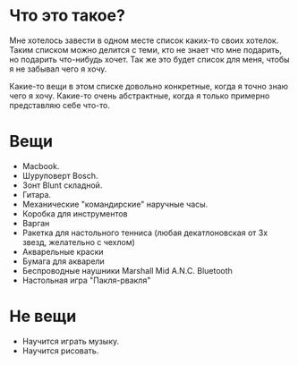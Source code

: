 # Что это такое?

Мне хотелось завести в одном месте список каких-то своих хотелок. Таким списком можно делится с теми, кто не знает что мне подарить, но подарить что-нибудь хочет. Так же это будет список для меня, чтобы я не забывал чего я хочу. 

Какие-то вещи в этом списке довольно конкретные, когда я точно знаю чего я хочу. Какие-то очень абстрактные, когда я только примерно представляю себе что-то.

# Вещи

 * Macbook.  
 * Шуруповерт Bosch.   
 * Зонт Blunt складной.  
 * Гитара.  
 * Механические "командирские" наручные часы.   
 * Коробка для инструментов
 * Варган
 * Ракетка для настольного тенниса (любая декатлоновская от 3х звезд, желательно с чехлом)
 * Акварельные краски
 * Бумага для акварели
 * Беcпроводные наушники Marshall Mid A.N.C. Bluetooth
 * Настольная игра "Пакля-рвакля"
 
 

# Не вещи

 * Научится играть музыку. 
 * Научится рисовать. 

